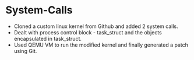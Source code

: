 # System-Calls
* Cloned a custom linux kernel from Github and added 2 system calls.
* Dealt with process control block - task_struct and the objects encapsulated in task_struct.
* Used QEMU VM to run the modified kernel and finally generated a patch using Git.
